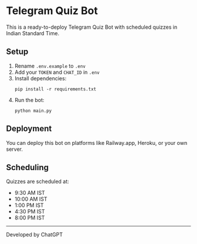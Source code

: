 # Telegram Quiz Bot

This is a ready-to-deploy Telegram Quiz Bot with scheduled quizzes in Indian Standard Time.

## Setup

1. Rename `.env.example` to `.env`
2. Add your `TOKEN` and `CHAT_ID` in `.env`
3. Install dependencies:
   ```
   pip install -r requirements.txt
   ```
4. Run the bot:
   ```
   python main.py
   ```

## Deployment

You can deploy this bot on platforms like Railway.app, Heroku, or your own server.

## Scheduling

Quizzes are scheduled at:
- 9:30 AM IST
- 10:00 AM IST
- 1:00 PM IST
- 4:30 PM IST
- 8:00 PM IST

---

Developed by ChatGPT
